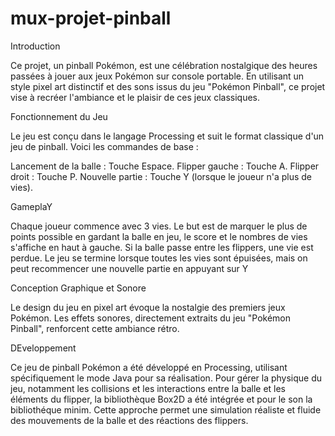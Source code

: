# mux-projet-pinball
Introduction

Ce projet, un pinball Pokémon, est une célébration nostalgique des heures passées à jouer aux jeux Pokémon sur console portable. En utilisant un style pixel art distinctif et des sons issus du jeu "Pokémon Pinball", ce projet vise à recréer l'ambiance et le plaisir de ces jeux classiques. 

Fonctionnement du Jeu

Le jeu est conçu dans le langage Processing et suit le format classique d'un jeu de pinball.
Voici les commandes de base :

Lancement de la balle : Touche Espace.
Flipper gauche : Touche A.
Flipper droit : Touche P.
Nouvelle partie : Touche Y (lorsque le joueur n'a plus de vies).

GameplaY

Chaque joueur commence avec 3 vies. Le but est de marquer le plus de points possible en gardant la balle en jeu, le score et le nombres de vies s'affiche en haut à gauche. Si la balle passe entre les flippers, une vie est perdue. Le jeu se termine lorsque toutes les vies sont épuisées, mais on peut recommencer une nouvelle partie en appuyant sur Y 

Conception Graphique et Sonore 

 Le design du jeu en pixel art évoque la nostalgie des premiers jeux Pokémon. Les effets sonores, directement extraits du jeu "Pokémon Pinball", renforcent cette ambiance rétro. 

DEveloppement

Ce jeu de pinball Pokémon a été développé en Processing, utilisant spécifiquement le mode Java pour sa réalisation. Pour gérer la physique du jeu, notamment les collisions et les interactions entre la balle et les éléments du flipper, la bibliothèque Box2D a été intégrée et pour le son la bibliothéque minim. Cette approche permet une simulation réaliste et fluide des mouvements de la balle et des réactions des flippers. 







